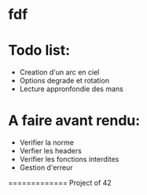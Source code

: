 fdf
=========

Todo list:
==========
- Creation d'un arc en ciel
- Options degrade et rotation
- Lecture appronfondie des mans

A faire avant rendu:
====================
- Verifier la norme
- Verfier les headers
- Verifier les fonctions interdites
- Gestion d'erreur

=============
Project of 42
